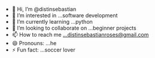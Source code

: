 - 👋 Hi, I’m @distinsebastian
- 👀 I’m interested in ...software development
- 🌱 I’m currently learning ...python
- 💞️ I’m looking to collaborate on ...beginner projects
- 📫 How to reach me ...distinsebastianroses@gmail.com
- 😄 Pronouns: ...he
- ⚡ Fun fact: ...soccer lover

<!---
distinsebastian/distinsebastian is a ✨ special ✨ repository because its `README.md` (this file) appears on your GitHub profile.
You can click the Preview link to take a look at your changes.
--->
